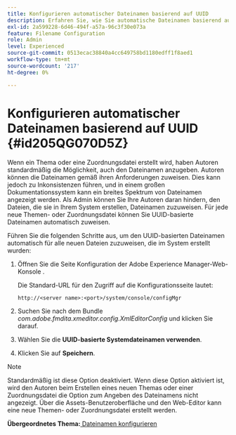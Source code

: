 ```yaml
---
title: Konfigurieren automatischer Dateinamen basierend auf UUID
description: Erfahren Sie, wie Sie automatische Dateinamen basierend auf der UUID konfigurieren
exl-id: 2a599228-6d46-494f-a57a-96c3f30e073a
feature: Filename Configuration
role: Admin
level: Experienced
source-git-commit: 0513ecac38840a4cc649758bd1180edff1f8aed1
workflow-type: tm+mt
source-wordcount: '217'
ht-degree: 0%

---
```


# Konfigurieren automatischer Dateinamen basierend auf UUID {#id205QG070D5Z}

Wenn ein Thema oder eine Zuordnungsdatei erstellt wird, haben Autoren standardmäßig die Möglichkeit, auch den Dateinamen anzugeben. Autoren können die Dateinamen gemäß ihren Anforderungen zuweisen. Dies kann jedoch zu Inkonsistenzen führen, und in einem großen Dokumentationssystem kann ein breites Spektrum von Dateinamen angezeigt werden. Als Admin können Sie Ihre Autoren daran hindern, den Dateien, die sie in Ihrem System erstellen, Dateinamen zuzuweisen. Für jede neue Themen- oder Zuordnungsdatei können Sie UUID-basierte Dateinamen automatisch zuweisen.

Führen Sie die folgenden Schritte aus, um den UUID-basierten Dateinamen automatisch für alle neuen Dateien zuzuweisen, die im System erstellt wurden:

1. Öffnen Sie die Seite Konfiguration der Adobe Experience Manager-Web-Konsole .

   Die Standard-URL für den Zugriff auf die Konfigurationsseite lautet:

   ```http
   http://<server name>:<port>/system/console/configMgr
   ```

1. Suchen Sie nach dem Bundle *com.adobe.fmdita.xmeditor.config.XmlEditorConfig* und klicken Sie darauf.

1. Wählen Sie die **UUID-basierte Systemdateinamen verwenden**.

1. Klicken Sie auf **Speichern**.


>[!NOTE]
>
> Standardmäßig ist diese Option deaktiviert. Wenn diese Option aktiviert ist, wird den Autoren beim Erstellen eines neuen Themas oder einer Zuordnungsdatei die Option zum Angeben des Dateinamens nicht angezeigt. Über die Assets-Benutzeroberfläche und den Web-Editor kann eine neue Themen- oder Zuordnungsdatei erstellt werden.

**Übergeordnetes Thema:**[ Dateinamen konfigurieren](conf-file-names.md)
